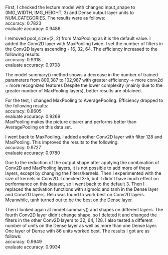 First, I checked the lecture model with changed input_shape to (IMG_WIDTH, IMG_HEIGHT, 3) and Dense output layer units to NUM_CATEGORIES. The results were as follows:  
accuracy: 0.7823  
evaluate accuracy: 0.9486

I removed pool_size=(2, 2) from MaxPooling as it is the default value. I added the Conv2D layer with MaxPooling twice. I set the number of filters in the Conv2D layers ascending - 16, 32, 64. The efficiency increased to the following results:  
accuracy: 0.9318  
evaluate accuracy: 0.9708

The model.summary() method shows a decrease in the number of trained parameters from 809,387 to 102,987 with greater efficiency -> more conv2d = more recognized features
Despite the lower complexity (mainly due to the greater number of MaxPooling layers), better results are obtained.

For the test, I changed MaxPooling to AveragePooling. Efficiency dropped to the following results:  
accuracy: 0.8605  
evaluate accuracy: 0.9269  
MaxPooling makes the picture clearer and performs better than AveragePooling on this data set.

I went back to MaxPooling. I added another Conv2D layer with filter 128 and MaxPooling. This improved the results to the following:  
accuracy: 0.9727  
evaluate accuracy: 0.9780

Due to the reduction of the output shape after applying the combination of Conv2D and MaxPooling layers, it is not possible to add more of these layers, except by changing the filters/kernels. Then I experimented with the size of kernels in Conv2D. I checked 3-5, but it didn't have much effect on performance on this dataset, so I went back to the default 3. Then I replaced the activation functions with sigmoid and tanh in the Dense layer and Conv2D layers. Relu was found to work best on Conv2D layers. Meanwhile, tanh turned out to be the best on the Dense layer.

Then I looked again at model.summary() and shapes on different layers. The fourth Conv2D layer didn't change shape, so I deleted it and changed the filters in the other Conv2D layers to 32, 64, 128. I also tested a different number of units on the Dense layer as well as more than one Dense layer. One layer of Dense with 86 units worked best. The results I got are as follows:  
accuracy: 0.9949  
evaluate accuracy: 0.9934
